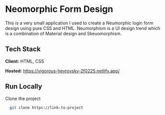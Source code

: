 
# Neomorphic Form Design

This is a very small application I used to create a Neumorphic login form design using pure CSS and HTML.
Neumorphism is a UI design trend which is a combination of Material design and Skeuomorphism.

 
## Tech Stack

**Client:** HTML, CSS

**Hosted:** https://vigorous-heyrovsky-2f0225.netlify.app/

  
## Run Locally

Clone the project

```bash
  git clone https://link-to-project
```



  
